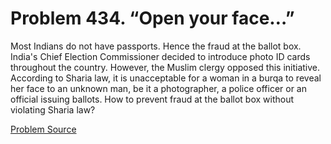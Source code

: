 # Problem 434. “Open your face…”

Most Indians do not have passports. Hence the fraud at the ballot box. India's Chief Election Commissioner decided to introduce photo ID cards throughout the country. However, the Muslim clergy opposed this initiative. According to Sharia law, it is unacceptable for a woman in a burqa to reveal her face to an unknown man, be it a photographer, a police officer or an official issuing ballots. How to prevent fraud at the ballot box without violating Sharia law?

[Problem Source](https://www.trizland.ru/tasks/1354/)
